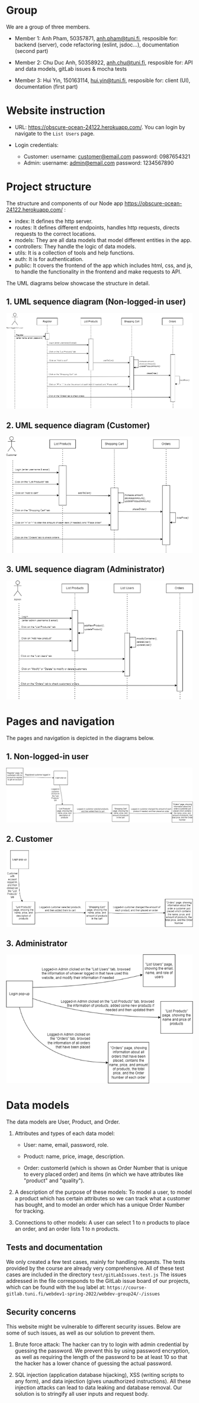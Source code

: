 # Group

We are a group of three members.

- Member 1:  Anh Pham, 50357871, anh.pham@tuni.fi, resposible for: backend (server), code refactoring (eslint, jsdoc...), documentation (second part)

- Member 2:  Chu Duc Anh, 50358922, anh.chu@tuni.fi, resposible for: API and data models, gitLab issues & mocha tests

- Member 3:  Hui Yin, 150163114, hui.yin@tuni.fi, resposible for: client (UI), documentation (first part)

# Website instruction

- URL: <https://obscure-ocean-24122.herokuapp.com/>. You can login by navigate to the ```List Users``` page.

- Login credentials:

  * Customer:
        username: customer@email.com
        password: 0987654321
  * Admin:
        username: admin@email.com
        password: 1234567890

# Project structure

The structure and components of our Node app <https://obscure-ocean-24122.herokuapp.com/> :

- index: It defines the http server.
- routes: It defines different endpoints, handles http requests, directs requests to the correct locations.
- models: They are all data models that model different entities in the app.
- controllers: They handle the logic of data models.
- utils: It is a collection of tools and help functions.
- auth: It is for authentication.
- public: It covers the frontend of the app which includes html, css, and js, to handle the functionality in the frontend and make requests to API.

The UML diagrams below showcase the structure in detail.

## 1. UML sequence diagram (Non-logged-in user)

![](imagesInREADME/nonLoggedInUMLSequence.png)

## 2. UML sequence diagram (Customer)

![](imagesInREADME/customerUMLSequence.png)

## 3. UML sequence diagram (Administrator)

![](imagesInREADME/adminUMLSequence.png)

# Pages and navigation

The pages and navigation is depicted in the diagrams below.

## 1. Non-logged-in user

![](imagesInREADME/forNonLoggedIn.png)

## 2. Customer

![](imagesInREADME/forCustomer.png)

## 3. Administrator

![](imagesInREADME/forAdmin.png)

# Data models

The data models are User, Product, and Order.

1. Attributes and types of each data model:

    - User: name, email, password, role.

    - Product: name, price, image, description.

    - Order: customerId (which is shown as Order Number that is unique to every placed order) and items (in which we have attributes like "product" and "quality").

2. A description of the purpose of these models: To model a user, to model a product which has certain attributes so we can track what a customer has bought, and to model an order which has a unique Order Number for tracking.

3. Connections to other models: A user can select 1 to n products to place an order, and an order lists 1 to n products.

## Tests and documentation

We only created a few test cases, mainly for handling requests. The tests provided by the course are already very comprehensive. All of these test cases are included in the directory ```test/gitLabIssues.test.js```
The issues addressed in the file corresponds to the GitLab issue board of our projects, which can be found with the ```bug``` label at:
```https://course-gitlab.tuni.fi/webdev1-spring-2022/webdev-group24/-/issues```

## Security concerns

This website might be vulnerable to different security issues. Below are some of such issues, as well as our solution to prevent them.

1. Brute force attack: The hacker can try to login with admin credential by guessing the password. We prevent this by using password encryption, as well as requiring the length of the password to be at least 10 so that the hacker has a lower chance of guessing the actual password.

2. SQL injection (application database hijacking), XSS (writing scripts to any form), and data injection (gives unauthorized instructions). All these injection attacks can lead to data leaking and database removal. Our solution is to stringify all user inputs and request body.
